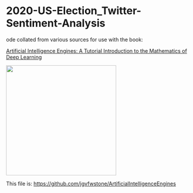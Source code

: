 # 2020-US-Election_Twitter-Sentiment-Analysis

ode collated from various sources for use with the book: 

[Artificial Intelligence Engines: A Tutorial Introduction to the Mathematics of Deep Learning](https://jim-stone.staff.shef.ac.uk/AIEngines/)
 
<img src="https://github.com/loicboyer/2020-US-Election_Twitter-Sentiment-Analysis/wordcloud.png" width=300, align="center">

This file is: https://github.com/jgvfwstone/ArtificialIntelligenceEngines
